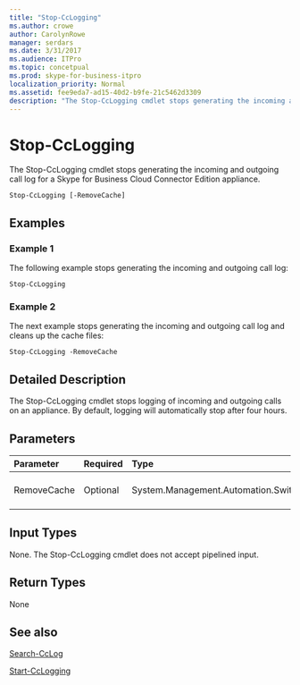 ```yaml
---
title: "Stop-CcLogging"
ms.author: crowe
author: CarolynRowe
manager: serdars
ms.date: 3/31/2017
ms.audience: ITPro
ms.topic: concetpual
ms.prod: skype-for-business-itpro
localization_priority: Normal
ms.assetid: fee9eda7-ad15-40d2-b9fe-21c5462d3309
description: "The Stop-CcLogging cmdlet stops generating the incoming and outgoing call log for a Skype for Business Cloud Connector Edition appliance."
---
```


# Stop-CcLogging
 
The Stop-CcLogging cmdlet stops generating the incoming and outgoing call log for a Skype for Business Cloud Connector Edition appliance.
  
```
Stop-CcLogging [-RemoveCache]
```

## Examples
<a name="Examples"> </a>

### Example 1

The following example stops generating the incoming and outgoing call log: 
  
```
Stop-CcLogging
```

### Example 2

The next example stops generating the incoming and outgoing call log and cleans up the cache files:
  
```
Stop-CcLogging -RemoveCache
```

## Detailed Description
<a name="DetailedDescription"> </a>

The Stop-CcLogging cmdlet stops logging of incoming and outgoing calls on an appliance. By default, logging will automatically stop after four hours.
  
## Parameters
<a name="DetailedDescription"> </a>

|**Parameter**|**Required**|**Type**|**Description**|
|:-----|:-----|:-----|:-----|
| RemoveCache <br/> | Optional <br/> | System.Management.Automation.SwitchParameter <br/> |Removes the logging cache files.  <br/> |
   
## Input Types
<a name="InputTypes"> </a>

None. The Stop-CcLogging cmdlet does not accept pipelined input.
  
## Return Types
<a name="ReturnTypes"> </a>

None
  
## See also
<a name="ReturnTypes"> </a>

[Search-CcLog](search-cclog.md)
  
[Start-CcLogging](start-cclogging.md)
  

